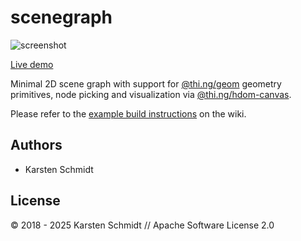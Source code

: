 # scenegraph

![screenshot](https://raw.githubusercontent.com/thi-ng/umbrella/develop/assets/examples/scenegraph.png)

[Live demo](http://demo.thi.ng/umbrella/scenegraph/)

Minimal 2D scene graph with support for
[@thi.ng/geom](https://github.com/thi-ng/umbrella/tree/develop/packages/geom)
geometry primitives, node picking and visualization via
[@thi.ng/hdom-canvas](https://github.com/thi-ng/umbrella/tree/develop/packages/hdom-canvas).

Please refer to the [example build instructions](https://github.com/thi-ng/umbrella/wiki/Example-build-instructions) on the wiki.

## Authors

- Karsten Schmidt

## License

&copy; 2018 - 2025 Karsten Schmidt // Apache Software License 2.0
